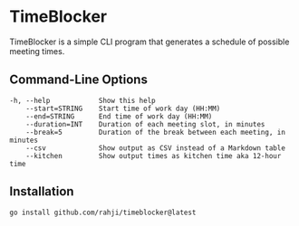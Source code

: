 # TimeBlocker

TimeBlocker is a simple CLI program that generates a schedule of possible meeting times.

## Command-Line Options

```
-h, --help            Show this help
    --start=STRING    Start time of work day (HH:MM)
    --end=STRING      End time of work day (HH:MM)
    --duration=INT    Duration of each meeting slot, in minutes
    --break=5         Duration of the break between each meeting, in minutes
    --csv             Show output as CSV instead of a Markdown table
    --kitchen         Show output times as kitchen time aka 12-hour time
```

## Installation

`go install github.com/rahji/timeblocker@latest`
